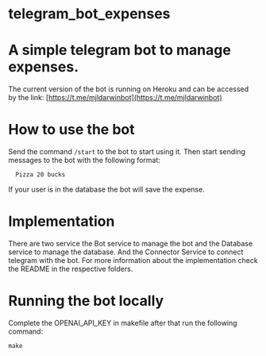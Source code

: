 # telegram_bot_expenses

# A simple telegram bot to manage expenses.
The current version of the bot is running on Heroku and can be accessed by the link: [https://t.me/mjldarwinbot](https://t.me/mjldarwinbot)

# How to use the bot
Send the command `/start` to the bot to start using it. Then start sending messages to the bot with the following format:
```
  Pizza 20 bucks
```
If your user is in the database the bot will save the expense.

# Implementation
There are two service the Bot service to manage the bot and the Database service to manage the database. And the Connector Service to connect telegram with the bot.
For more information about the implementation check the README in the respective folders.


# Running the bot locally
Complete the OPENAI_API_KEY in makefile after that run the following command:
```
make
```
